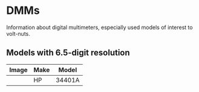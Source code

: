 # DMMs

Information about digital multimeters, especially used models of interest to volt-nuts.

## Models with 6.5-digit resolution

| Image | Make | Model |
|---|---|---|
||HP|34401A|
